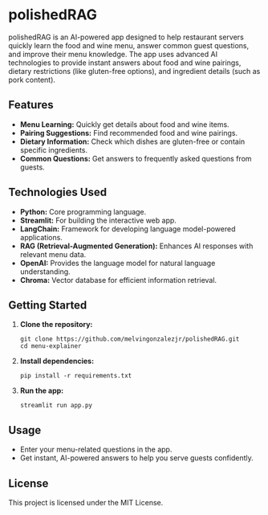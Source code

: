 # polishedRAG

polishedRAG is an AI-powered app designed to help restaurant servers quickly learn the food and wine menu, answer common guest questions, and improve their menu knowledge. The app uses advanced AI technologies to provide instant answers about food and wine pairings, dietary restrictions (like gluten-free options), and ingredient details (such as pork content).

## Features

- **Menu Learning:** Quickly get details about food and wine items.
- **Pairing Suggestions:** Find recommended food and wine pairings.
- **Dietary Information:** Check which dishes are gluten-free or contain specific ingredients.
- **Common Questions:** Get answers to frequently asked questions from guests.

## Technologies Used

- **Python:** Core programming language.
- **Streamlit:** For building the interactive web app.
- **LangChain:** Framework for developing language model-powered applications.
- **RAG (Retrieval-Augmented Generation):** Enhances AI responses with relevant menu data.
- **OpenAI:** Provides the language model for natural language understanding.
- **Chroma:** Vector database for efficient information retrieval.

## Getting Started

1. **Clone the repository:**
    ```
    git clone https://github.com/melvingonzalezjr/polishedRAG.git
    cd menu-explainer
    ```

2. **Install dependencies:**
    ```
    pip install -r requirements.txt
    ```

3. **Run the app:**
    ```
    streamlit run app.py
    ```

## Usage

- Enter your menu-related questions in the app.
- Get instant, AI-powered answers to help you serve guests confidently.

## License

This project is licensed under the MIT License.